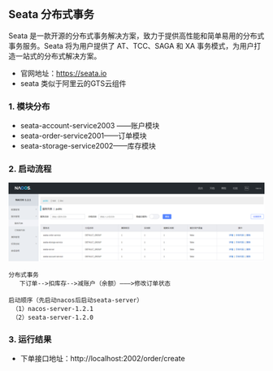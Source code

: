 ## Seata 分布式事务

Seata 是一款开源的分布式事务解决方案，致力于提供高性能和简单易用的分布式事务服务。Seata 将为用户提供了 AT、TCC、SAGA 和 XA 事务模式，为用户打造一站式的分布式解决方案。

- 官网地址：https://seata.io
- seata 类似于阿里云的GTS云组件

### 1. 模块分布

- seata-account-service2003 ——账户模块
- seata-order-service2001——订单模块
- seata-storage-service2002——库存模块

### 2. 启动流程

![61263005636](assets/1612630056364.png) 

```
分布式事务
   下订单-->扣库存-->减账户（余额）———>修改订单状态
   
启动顺序（先启动nacos后启动seata-server）
 （1）nacos-server-1.2.1
 （2）seata-server-1.2.0
```

### 3. 运行结果

- 下单接口地址：http://localhost:2002/order/create

